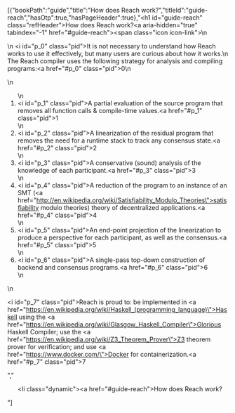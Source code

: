 [{"bookPath":"guide","title":"How does Reach work?","titleId":"guide-reach","hasOtp":true,"hasPageHeader":true},"<h1 id=\"guide-reach\" class=\"refHeader\">How does Reach work?<a aria-hidden=\"true\" tabindex=\"-1\" href=\"#guide-reach\"><span class=\"icon icon-link\"></span></a></h1>\n<p>\n  <i id=\"p_0\" class=\"pid\"></i>It is not necessary to understand how Reach works to use it effectively, but many users are curious about how it works.\n  The Reach compiler uses the following strategy for analysis and compiling programs:<a href=\"#p_0\" class=\"pid\">0</a>\n</p>\n<ol>\n  <li><i id=\"p_1\" class=\"pid\"></i>A partial evaluation of the source program that removes all function calls &amp; compile-time values.<a href=\"#p_1\" class=\"pid\">1</a></li>\n  <li><i id=\"p_2\" class=\"pid\"></i>A linearization of the residual program that removes the need for a runtime stack to track any consensus state.<a href=\"#p_2\" class=\"pid\">2</a></li>\n  <li><i id=\"p_3\" class=\"pid\"></i>A conservative (sound) analysis of the knowledge of each participant.<a href=\"#p_3\" class=\"pid\">3</a></li>\n  <li><i id=\"p_4\" class=\"pid\"></i>A reduction of the program to an instance of an SMT (<a href=\"http://en.wikipedia.org/wiki/Satisfiability_Modulo_Theories\">satisfiability modulo theories</a>) theory of decentralized applications.<a href=\"#p_4\" class=\"pid\">4</a></li>\n  <li><i id=\"p_5\" class=\"pid\"></i>An end-point projection of the linearization to produce a perspective for each participant, as well as the consensus.<a href=\"#p_5\" class=\"pid\">5</a></li>\n  <li><i id=\"p_6\" class=\"pid\"></i>A single-pass top-down construction of backend and consensus programs.<a href=\"#p_6\" class=\"pid\">6</a></li>\n</ol>\n<p><i id=\"p_7\" class=\"pid\"></i>Reach is proud to: be implemented in <a href=\"https://en.wikipedia.org/wiki/Haskell_(programming_language)\">Haskell</a> using the <a href=\"https://en.wikipedia.org/wiki/Glasgow_Haskell_Compiler\">Glorious Haskell Compiler</a>; use the <a href=\"https://en.wikipedia.org/wiki/Z3_Theorem_Prover\">Z3 theorem prover</a> for verification; and use <a href=\"https://www.docker.com/\">Docker</a> for containerization.<a href=\"#p_7\" class=\"pid\">7</a></p>","<ul><li class=\"dynamic\"><a href=\"#guide-reach\">How does Reach work?</a></li></ul>"]